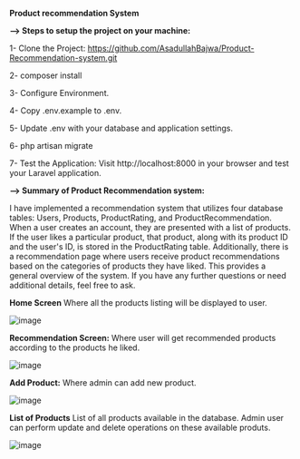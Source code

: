 
**Product recommendation System**

**--> Steps to setup the project on your machine:**

1-	Clone the Project:
https://github.com/AsadullahBajwa/Product-Recommendation-system.git

2-	composer install

3-	Configure Environment.

4-	Copy .env.example to .env.

5-	Update .env with your database and application settings.

6-	php artisan migrate

7-	Test the Application: Visit http://localhost:8000 in your browser and test your Laravel application.

**--> Summary of Product Recommendation system:**

I have implemented a recommendation system that utilizes four database tables: Users, Products, ProductRating, and ProductRecommendation. When a user creates an account, they are presented with a list of products. If the user likes a particular product, that product, along with its product ID and the user's ID, is stored in the ProductRating table. Additionally, there is a recommendation page where users receive product recommendations based on the categories of products they have liked.
This provides a general overview of the system. If you have any further questions or need additional details, feel free to ask.

**Home Screen**
Where all the products listing will be displayed to user.

![image](https://github.com/AsadullahBajwa/Product-Recommendation-system/assets/86548156/5bcf3603-44a6-43c3-8c18-36265c114b34)


**Recommendation Screen:**
Where user will get recommended products according to the products he liked.

![image](https://github.com/AsadullahBajwa/Product-Recommendation-system/assets/86548156/a5026e66-aa2e-4c41-9c72-099b19d6d793)


**Add Product:**
Where admin can add new product.

![image](https://github.com/AsadullahBajwa/Product-Recommendation-system/assets/86548156/c7a060d8-97d3-4f92-b4b5-9633518e5302)


**List of Products**
List of all products available in the database. Admin user can perform update and delete operations on these available produts.

![image](https://github.com/AsadullahBajwa/Product-Recommendation-system/assets/86548156/587808c3-42b9-4e36-a736-ab8751d97ed0)




